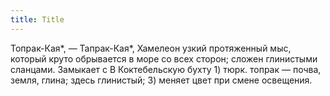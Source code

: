 ```yaml
---
title: Title
---
```


Топрак-Кая*, — Тапрак-Кая*, Хамелеон узкий протяженный мыс, который круто
обрывается в море со всех сторон; сложен глинистыми сланцами. Замыкает с В
Коктебельскую бухту 1) тюрк. топрак — почва, земля, глина; здесь глинистый; 3)
меняет цвет при смене освещения.

